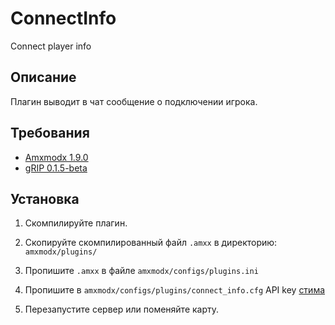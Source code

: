 # ConnectInfo
Connect player info

## Описание

Плагин выводит в чат сообщение о подключении игрока.

## Требования

- [Amxmodx 1.9.0](https://www.amxmodx.org/downloads-new.php)
- [gRIP 0.1.5-beta](https://dev-cs.ru/resources/650/)

## Установка
 
1. Скомпилируйте плагин.

2. Скопируйте скомпилированный файл `.amxx` в директорию: `amxmodx/plugins/`

3. Пропишите `.amxx` в файле `amxmodx/configs/plugins.ini`

4. Пропишите в `amxmodx/configs/plugins/connect_info.cfg` API key [стима](https://steamcommunity.com/dev/apikey)

4. Перезапустите сервер или поменяйте карту.